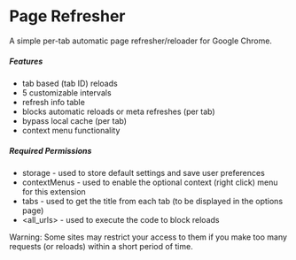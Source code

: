# Page Refresher

A simple per-tab automatic page refresher/reloader for Google Chrome.

##### Features

  - tab based (tab ID) reloads
  - 5 customizable intervals
  - refresh info table
  - blocks automatic reloads or meta refreshes (per tab)
  - bypass local cache (per tab)
  - context menu functionality

##### Required Permissions
  - storage - used to store default settings and save user preferences
  - contextMenus - used to enable the optional context (right click) menu for this extension
  - tabs - used to get the title from each tab (to be displayed in the options page)
  - <all_urls> - used to execute the code to block reloads
 
Warning: Some sites may restrict your access to them if you make too many requests (or reloads) within a short period of time.

